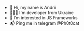 - 👋 Hi, my name is Andrii
- 👨🏻‍💻 I'm developer from Ukraine
- 👀 I’m interested in JS Frameworks
- 📬 Ping me in telegram @Ph0t0cat

<!---
photocat/photocat is a ✨ special ✨ repository because its `README.md` (this file) appears on your GitHub profile.
You can click the Preview link to take a look at your changes.
--->
